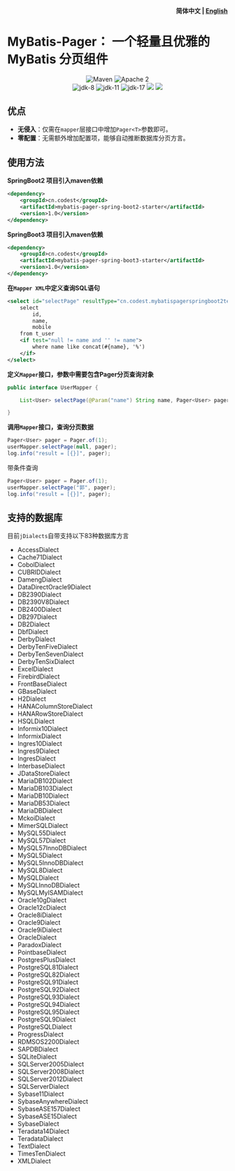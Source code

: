 <h4 align="right"><strong>简体中文</strong> | <a href="./README_en.md">English</a></h4>

# MyBatis-Pager： 一个轻量且优雅的 MyBatis 分页组件

<p align="center">
    <img src="https://img.shields.io/maven-central/v/com.mybatis-flex/parent?label=Maven%20Central" alt="Maven" />
    <img src="https://img.shields.io/:license-Apache2-blue.svg" alt="Apache 2" />
    <br />
    <img src="https://img.shields.io/badge/JDK-8-green.svg" alt="jdk-8" />
    <img src="https://img.shields.io/badge/JDK-11-green.svg" alt="jdk-11" />
    <img src="https://img.shields.io/badge/JDK-17-green.svg" alt="jdk-17" />
    <img src="https://img.shields.io/badge/SpringBoot-v2.x-blue">
    <img src="https://img.shields.io/badge/SpringBoot-v3.x-blue">
</p>

## 优点
- **无侵入**：仅需在`mapper`层接口中增加`Pager<T>`参数即可。
- **零配置**：无需额外增加配置项，能够自动推断数据库分页方言。

## 使用方法
**SpringBoot2 项目引入maven依赖**
```xml
<dependency>
    <groupId>cn.codest</groupId>
    <artifactId>mybatis-pager-spring-boot2-starter</artifactId>
    <version>1.0</version>
</dependency>
```

**SpringBoot3 项目引入maven依赖**
```xml
<dependency>
    <groupId>cn.codest</groupId>
    <artifactId>mybatis-pager-spring-boot3-starter</artifactId>
    <version>1.0</version>
</dependency>
```

**在`Mapper XML`中定义查询SQL语句**
```xml
<select id="selectPage" resultType="cn.codest.mybatispagerspringboot2test.model.User">
    select
        id,
        name,
        mobile
    from t_user
    <if test="null != name and '' != name">
        where name like concat(#{name}, '%')
    </if>
</select>
```

**定义`Mapper`接口，参数中需要包含Pager分页查询对象**
```java
public interface UserMapper {

    List<User> selectPage(@Param("name") String name, Pager<User> pager);

}
```

**调用`Mapper`接口，查询分页数据**
```java
Pager<User> pager = Pager.of(1);
userMapper.selectPage(null, pager);
log.info("result = [{}]", pager);
```
带条件查询
```java
Pager<User> pager = Pager.of(1);
userMapper.selectPage("郭", pager);
log.info("result = [{}]", pager);
```

## 支持的数据库
目前`jDialects`自带支持以下83种数据库方言
- AccessDialect
- Cache71Dialect
- CobolDialect
- CUBRIDDialect
- DamengDialect
- DataDirectOracle9Dialect
- DB2390Dialect
- DB2390V8Dialect
- DB2400Dialect
- DB297Dialect
- DB2Dialect
- DbfDialect
- DerbyDialect
- DerbyTenFiveDialect
- DerbyTenSevenDialect
- DerbyTenSixDialect
- ExcelDialect
- FirebirdDialect
- FrontBaseDialect
- GBaseDialect
- H2Dialect
- HANAColumnStoreDialect
- HANARowStoreDialect
- HSQLDialect
- Informix10Dialect
- InformixDialect
- Ingres10Dialect
- Ingres9Dialect
- IngresDialect
- InterbaseDialect
- JDataStoreDialect
- MariaDB102Dialect
- MariaDB103Dialect
- MariaDB10Dialect
- MariaDB53Dialect
- MariaDBDialect
- MckoiDialect
- MimerSQLDialect
- MySQL55Dialect
- MySQL57Dialect
- MySQL57InnoDBDialect
- MySQL5Dialect
- MySQL5InnoDBDialect
- MySQL8Dialect
- MySQLDialect
- MySQLInnoDBDialect
- MySQLMyISAMDialect
- Oracle10gDialect
- Oracle12cDialect
- Oracle8iDialect
- Oracle9Dialect
- Oracle9iDialect
- OracleDialect
- ParadoxDialect
- PointbaseDialect
- PostgresPlusDialect
- PostgreSQL81Dialect
- PostgreSQL82Dialect
- PostgreSQL91Dialect
- PostgreSQL92Dialect
- PostgreSQL93Dialect
- PostgreSQL94Dialect
- PostgreSQL95Dialect
- PostgreSQL9Dialect
- PostgreSQLDialect
- ProgressDialect
- RDMSOS2200Dialect
- SAPDBDialect
- SQLiteDialect
- SQLServer2005Dialect
- SQLServer2008Dialect
- SQLServer2012Dialect
- SQLServerDialect
- Sybase11Dialect
- SybaseAnywhereDialect
- SybaseASE157Dialect
- SybaseASE15Dialect
- SybaseDialect
- Teradata14Dialect
- TeradataDialect
- TextDialect
- TimesTenDialect
- XMLDialect